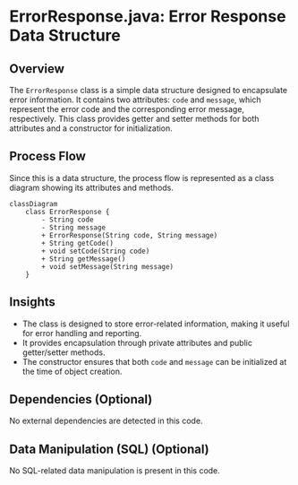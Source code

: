 # ErrorResponse.java: Error Response Data Structure

## Overview
The `ErrorResponse` class is a simple data structure designed to encapsulate error information. It contains two attributes: `code` and `message`, which represent the error code and the corresponding error message, respectively. This class provides getter and setter methods for both attributes and a constructor for initialization.

## Process Flow
Since this is a data structure, the process flow is represented as a class diagram showing its attributes and methods.

```mermaid
classDiagram
    class ErrorResponse {
        - String code
        - String message
        + ErrorResponse(String code, String message)
        + String getCode()
        + void setCode(String code)
        + String getMessage()
        + void setMessage(String message)
    }
```

## Insights
- The class is designed to store error-related information, making it useful for error handling and reporting.
- It provides encapsulation through private attributes and public getter/setter methods.
- The constructor ensures that both `code` and `message` can be initialized at the time of object creation.

## Dependencies (Optional)
No external dependencies are detected in this code.

## Data Manipulation (SQL) (Optional)
No SQL-related data manipulation is present in this code.
